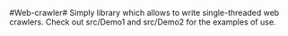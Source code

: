 #Web-crawler#
Simply library which allows to write single-threaded web crawlers. Check out src/Demo1 and src/Demo2 for the examples of use.

